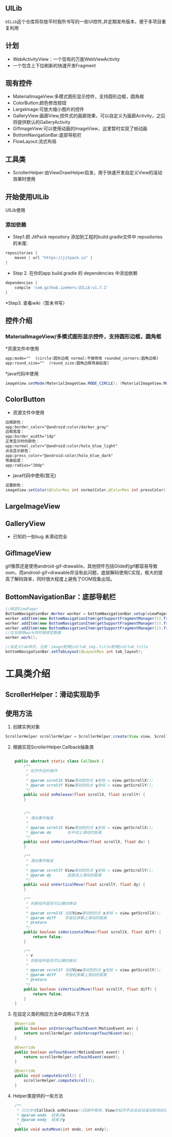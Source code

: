 UILib
---

`UILib`这个仓库将存放平时我所书写的一些UI控件,并定期发布版本，便于多项目重复利用

计划
---
* WebActivityView：一个现有的万能WebViewActivity
* 一个包含上下拉刷新的快速开发Fragment


现有控件
---
* MaterialImageView:多模式图形显示控件，支持圆形边框，圆角框
* ColorButton:颜色修改按钮
* LargeImage:可放大缩小图片的控件
* GalleryView:画廊View,控件式的画廊效果，可以自定义为画廊Activity，之后将提供默认的GalleryActivity
* GifImageView:可以使用动画的ImageView，这里暂时实现了帧动画
* BottomNavigationBar:底部导航栏
* FlowLayout:流式布局

工具类
--
* ScrollerHelper:由ViewDrawHelper启发，用于快速开发自定义View的滚动效果时使用

开始使用UILib
---

UILib使用

### 添加依赖

* Step1.把 JitPack repository 添加到工程的build.gradle文件中 repositories的末尾:
```groovy
repositories {
    maven { url "https://jitpack.io" }
}
```

* Step 2. 在你的app build.gradle 的 dependencies 中添加依赖
```groovy
dependencies {
	compile 'com.github.izekers:UILib:v1.7.1'
}
```

*Step3. 查看wiki（暂未书写）

控件介绍
---

### MaterialImageView/多模式图形显示控件，支持圆形边框，圆角框

*资源文件中使用
```xml
app:mode=""  (circle:圆形边框 normal:不做修改 rounded_corners:圆角边框)
app:round_size=""  (round_size:圆角边框弯曲弧度)
```
*java代码中使用

```java
imageView.setMode(MaterialImageView.MODE_CIRCLE); (MaterialImageView.MODE_CIRCLE:圆形边框  MaterialImageView.MODE_NORMAL:不做修改 MaterialImageView.MODE_ROUNDED_CORNERS:圆角边框)
```


ColorButton
---

* 资源文件中使用
```xml
边框颜色：
app:border_color="@android:color/darker_gray"
边框宽度：
app:border_width="1dp"
正常显示时的颜色：
app:normal_color="@android:color/holo_blue_light"
点击显示颜色：
app:press_color="@android:color/holo_blue_dark"
弯曲弧度：
app:radius="20dp"
```
* java代码中使用(暂无)

```java
设置颜色：
imageView.setColor(@ColorRes int normalColor,@ColorRes int pressColor);
```


LargeImageView
---


GalleryView
---


* 已知的一些bug
未滑动完全



GifImageView
---
gif推荐还是使用android-gif-drawable，其他控件包括Glide的gif都容易导致oom，而android-gif=drawable并没有此问题，底层解码使用C实现，极大的提高了解码效率，同时很大程度上避免了OOM现象出现。



BottomNavigationBar：底部导航栏
---

```java
//绑定ViewPager
BottomNavigationBar.Worker worker = bottomNavigationBar.setup(viewPager, getSupportFragmentManager());
worker.addItem(new BottomNavigationItem(getSupportFragmentManager()).fragment(new SimpleFragment()).icon(R.drawable.nor_icon, R.drawable.select).title("首页"));
worker.addItem(new BottomNavigationItem(getSupportFragmentManager()).fragment(new SimpleFragment()).icon(R.drawable.nor_icon, R.drawable.select).title("第二页"));
worker.addItem(new BottomNavigationItem(getSupportFragmentManager()).fragment(new SimpleFragment()).icon(R.drawable.nor_icon, R.drawable.select).title("第三页"));
//仅当调用work的时候绑定数据
worker.work();

//自定义tab样式，注意：image使用@id/tab_img，title使用@id/tab_title
bottomNavigationBar.setTabLayout(@LayoutRes int tab_layout);
```

# 工具类介绍

ScrollerHelper：滑动实现助手
---

## 使用方法
1. 创建实例对象
```java
ScrollerHelper scrollerHelper = ScrollerHelper.create(View view, ScrollerHelper.Callback callback);
```

2. 根据实现ScrollerHelper.Callback抽象类
```java

    public abstract static class Callback {
        /**
         * 松开手后的操作
         *
         * @param scrollX View滑动到的点 x坐标 = view.getScrollX();
         * @param scrollY View滑动到的点 y坐标 = view.getScrollY();
         */
        public void onRelease(float scrollX, float scrollY) {
        }


        /**
         * 滑动事件触发
         *
         * @param scrollX View滑动到的点 x坐标 = view.getScrollX();
         * @param dx       水平线上滑动的距离
         */
        public void onHorizontalMove(float scrollX, float dx) {
        }

        /**
         * 滑动事件触发
         *
         * @param scrollY View滑动到的点 y坐标 = view.getScrollY();
         * @param dy       竖直线上滑动的距离
         */
        public void onVerticalMove(float scrollY, float dy) {
        }

        /**
         * 判断组件是否可以横向移动
         *
         * @param scrollX 当前View滑动到的点 x坐标 = view.getScrollX();
         * @param diff    手指在屏幕上滑动的距离
         * @return
         */
        public boolean isHorizontalMove(float scrollX, float diff) {
            return false;
        }

        /**
         * Y
         * 判断组件是否可以横向移动
         *
         * @param scrollY 当前View滑动到的点 y坐标 = view.getScrollY();
         * @param diff    手指在屏幕上滑动的距离
         * @return
         */
        public boolean isVerticalMove(float scrollY, float diff) {
            return false;
        }
    }
```

3. 在自定义类的相应方法中调用以下方法
```java
    @Override
    public boolean onInterceptTouchEvent(MotionEvent ev) {
        return scrollerHelper.onInterceptTouchEvent(ev);
    }

    @Override
    public boolean onTouchEvent(MotionEvent event) {
        return scrollerHelper.onTouchEvent(event);
    }

    @Override
    public void computeScroll() {
        scrollerHelper.computeScroll();
    }
```


4. Helper类提供的一些方法
```java
    /**
     * 只允许在Callback.onRelease()回调中使用，View在松开手后会自动滚动到响应位置
     * @param endx  结束点x
     * @param endy  结束点y
     */
    public void autoMove(int endx, int endy);
```